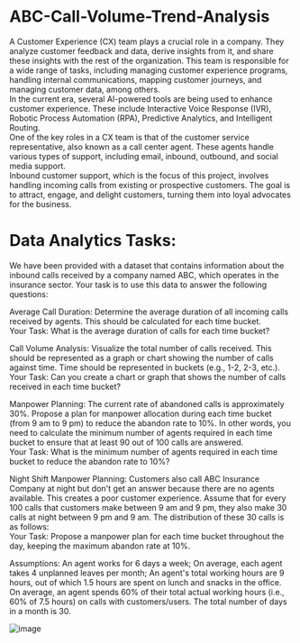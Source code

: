 # ABC-Call-Volume-Trend-Analysis
A Customer Experience (CX) team plays a crucial role in a company. They analyze customer feedback and data, derive insights from it, and share these insights with the rest of the organization. This team is responsible for a wide range of tasks, including managing customer experience programs, handling internal communications, mapping customer journeys, and managing customer data, among others.
<br>
In the current era, several AI-powered tools are being used to enhance customer experience. These include Interactive Voice Response (IVR), Robotic Process Automation (RPA), Predictive Analytics, and Intelligent Routing.
<br>
One of the key roles in a CX team is that of the customer service representative, also known as a call center agent. These agents handle various types of support, including email, inbound, outbound, and social media support.
<br>
Inbound customer support, which is the focus of this project, involves handling incoming calls from existing or prospective customers. The goal is to attract, engage, and delight customers, turning them into loyal advocates for the business.
<br>
# Data Analytics Tasks:
We have been provided with a dataset that contains information about the inbound calls received by a company named ABC, which operates in the insurance sector. Your task is to use this data to answer the following questions:
<br>

Average Call Duration: Determine the average duration of all incoming calls received by agents. This should be calculated for each time bucket.<br>
Your Task: What is the average duration of calls for each time bucket?<br>

Call Volume Analysis: Visualize the total number of calls received. This should be represented as a graph or chart showing the number of calls against time. Time should be represented in buckets (e.g., 1-2, 2-3, etc.).<br>
Your Task: Can you create a chart or graph that shows the number of calls received in each time bucket?<br>

Manpower Planning: The current rate of abandoned calls is approximately 30%. Propose a plan for manpower allocation during each time bucket (from 9 am to 9 pm) to reduce the abandon rate to 10%. In other words, you need to calculate the minimum number of agents required in each time bucket to ensure that at least 90 out of 100 calls are answered.<br>
Your Task: What is the minimum number of agents required in each time bucket to reduce the abandon rate to 10%?<br>

Night Shift Manpower Planning: Customers also call ABC Insurance Company at night but don't get an answer because there are no agents available. This creates a poor customer experience. Assume that for every 100 calls that customers make between 9 am and 9 pm, they also make 30 calls at night between 9 pm and 9 am. The distribution of these 30 calls is as follows:<br>
Your Task: Propose a manpower plan for each time bucket throughout the day, keeping the maximum abandon rate at 10%.<br>

Assumptions: An agent works for 6 days a week; On average, each agent takes 4 unplanned leaves per month; An agent's total working hours are 9 hours, out of which 1.5 hours are spent on lunch and snacks in the office. On average, an agent spends 60% of their total actual working hours (i.e., 60% of 7.5 hours) on calls with customers/users. The total number of days in a month is 30.

![image](https://github.com/user-attachments/assets/ed459e09-e770-4cb6-8e7b-f8869270dc7e)

